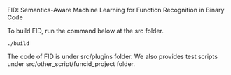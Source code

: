 FID: Semantics-Aware Machine Learning for Function Recognition in Binary Code

To build FID, run the command below at the src folder.

    ./build

The code of FID is under src/plugins folder. We also provides test scripts under src/other_script/funcid_project folder.
